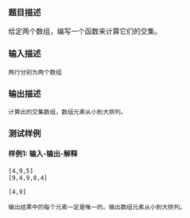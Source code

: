 ### 题目描述

给定两个数组，编写一个函数来计算它们的交集。

### 输入描述

```
两行分别为两个数组
```
### 输出描述

```
计算出的交集数组，数组元素从小到大排列。
```

### 测试样例
#### 样例1: 输入-输出-解释
```
[4,9,5]
[9,4,9,8,4]
```
```
[4,9]
```
```
输出结果中的每个元素一定是唯一的。输出数组元素从小到大排列。
```
